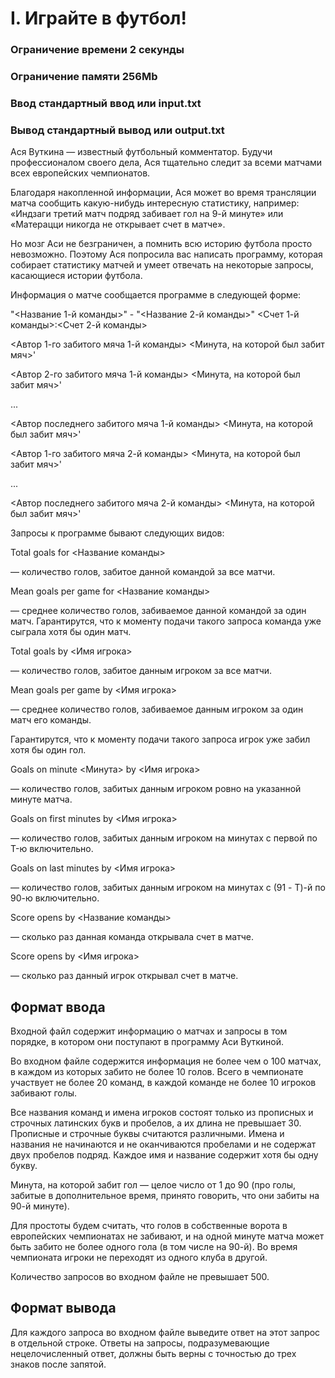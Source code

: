 # I. Играйте в футбол!
### Ограничение времени	2 секунды
### Ограничение памяти	256Mb
### Ввод	стандартный ввод или input.txt
### Вывод	стандартный вывод или output.txt
Ася Вуткина — известный футбольный комментатор. Будучи профессионалом своего дела, Ася тщательно следит за всеми матчами всех европейских чемпионатов.

Благодаря накопленной информации, Ася может во время трансляции матча сообщить какую-нибудь интересную статистику, например: «Индзаги третий матч подряд забивает гол на 9-й минуте» или «Матерацци никогда не открывает счет в матче».

Но мозг Аси не безграничен, а помнить всю историю футбола просто невозможно. Поэтому Ася попросила вас написать программу, которая собирает статистику матчей и умеет отвечать на некоторые запросы, касающиеся истории футбола.

Информация о матче сообщается программе в следующей форме:

"<Название 1-й команды>" - "<Название 2-й команды>" <Счет 1-й команды>:<Счет 2-й команды>

<Автор 1-го забитого мяча 1-й команды> <Минута, на которой был забит мяч>'

<Автор 2-го забитого мяча 1-й команды> <Минута, на которой был забит мяч>'

...

<Автор последнего забитого мяча 1-й команды> <Минута, на которой был забит мяч>'

<Автор 1-го забитого мяча 2-й команды> <Минута, на которой был забит мяч>'

...

<Автор последнего забитого мяча 2-й команды> <Минута, на которой был забит мяч>'

Запросы к программе бывают следующих видов:

Total goals for <Название команды>

— количество голов, забитое данной командой за все матчи.

Mean goals per game for <Название команды>

— среднее количество голов, забиваемое данной командой за один матч. Гарантирутся, что к моменту подачи такого запроса команда уже сыграла хотя бы один матч.

Total goals by <Имя игрока>

— количество голов, забитое данным игроком за все матчи.

Mean goals per game by <Имя игрока>

— среднее количество голов, забиваемое данным игроком за один матч его команды.

Гарантирутся, что к моменту подачи такого запроса игрок уже забил хотя бы один гол.

Goals on minute <Минута> by <Имя игрока>

— количество голов, забитых данным игроком ровно на указанной минуте матча.

Goals on first <T> minutes by <Имя игрока>

— количество голов, забитых данным игроком на минутах с первой по T-ю включительно.

Goals on last <T> minutes by <Имя игрока>

— количество голов, забитых данным игроком на минутах с (91 - T)-й по 90-ю включительно.

Score opens by <Название команды>

— сколько раз данная команда открывала счет в матче.

Score opens by <Имя игрока>

— сколько раз данный игрок открывал счет в матче.

## Формат ввода
Входной файл содержит информацию о матчах и запросы в том порядке, в котором они поступают в программу Аси Вуткиной.

Во входном файле содержится информация не более чем о 100 матчах, в каждом из которых забито не более 10 голов. Всего в чемпионате участвует не более 20 команд, в каждой команде не более 10 игроков забивают голы.

Все названия команд и имена игроков состоят только из прописных и строчных латинских букв и пробелов, а их длина не превышает 30. Прописные и строчные буквы считаются различными. Имена и названия не начинаются и не оканчиваются пробелами и не содержат двух пробелов подряд. Каждое имя и название содержит хотя бы одну букву.

Минута, на которой забит гол — целое число от 1 до 90 (про голы, забитые в дополнительное время, принято говорить, что они забиты на 90-й минуте).

Для простоты будем считать, что голов в собственные ворота в европейских чемпионатах не забивают, и на одной минуте матча может быть забито не более одного гола (в том числе на 90-й). Во время чемпионата игроки не переходят из одного клуба в другой.

Количество запросов во входном файле не превышает 500.

## Формат вывода
Для каждого запроса во входном файле выведите ответ на этот запрос в отдельной строке. Ответы на запросы, подразумевающие нецелочисленный ответ, должны быть верны с точностью до трех знаков после запятой.